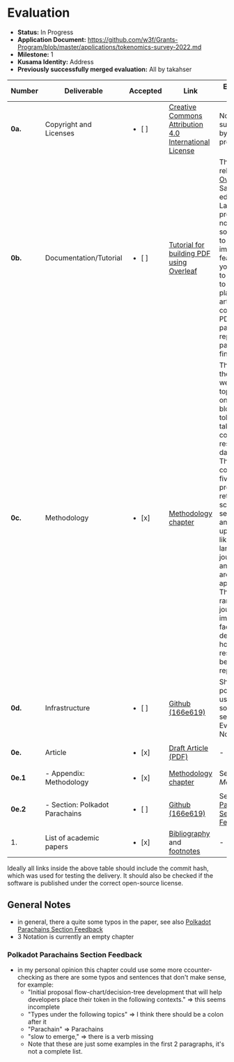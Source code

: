 # Evaluation

- **Status:** In Progress
- **Application Document:** https://github.com/w3f/Grants-Program/blob/master/applications/tokenomics-survey-2022.md
- **Milestone:** 1
- **Kusama Identity:** Address
- **Previously successfully merged evaluation:** All by takahser

| Number   | Deliverable                          | Accepted                     | Link          | Evaluation Notes |
| -------  | -----------                          | --------                     | -------------| ------ |
| **0a.**  | Copyright and Licenses               | <ul><li>[ ] </li></ul>       | [Creative Commons Attribution 4.0 International License](https://github.com/taqtiqa-mark/tokenomics-survey-2022/blob/166e61943e552f3183e44f5b2668f19e1e505657/LICENSE) | Not officially supported by our program. |
| **0b.**  | Documentation/Tutorial               | <ul><li>[ ] </li></ul>       | [Tutorial for building PDF using Overleaf](https://github.com/taqtiqa-mark/tokenomics-survey-2022/blob/166e61943e552f3183e44f5b2668f19e1e505657/README.md#build-pdf) | The tutorial relies on [Overleaf](https://www.overleaf.com/learn/how-to/Using_Git_and_GitHub#Creating_a_new_Overleaf_project_from_a_GitHub_repository), a SaaS for editing LaTeX projects. It's not open-source and to use the import feature, you'd have to subscribe to a paid plan. The artifacts and compiled PDF are both part of the repo, so that part seems fine. |
| **0c.**  | Methodology                          | <ul><li>[x] </li></ul>       | [Methodology chapter](https://github.com/taqtiqa-mark/tokenomics-survey-2022/blob/166e61943e552f3183e44f5b2668f19e1e505657/main.tex#L626) | The base for the research were the 10 top articles on blockchain tokenomics taken from commercial research databases. The process consisted of five stages: preparation, retrieval, screening, selection, and write-up. Filters like language, journal type, and subject area were applied. They were ranked by journal impact factor. It's described how the results can be reproduced.  |
| **0d.**  | Infrastructure                       | <ul><li>[ ] </li></ul>       | [Github (166e619)](https://github.com/taqtiqa-mark/tokenomics-survey-2022/blob/166e619/README.md#build-pdf) | Should be possible using open source tools, see Evaluation Notes on 0b. |
| **0e.**  | Article                              | <ul><li>[x] </li></ul>       | [Draft Article (PDF)](https://github.com/taqtiqa-mark/tokenomics-survey-2022/blob/166e61943e552f3183e44f5b2668f19e1e505657/milestone_1.pdf) | - |
| **0e.1** |  - Appendix: Methodology             | <ul><li>[x] </li></ul>       | [Methodology chapter](https://github.com/taqtiqa-mark/tokenomics-survey-2022/blob/166e61943e552f3183e44f5b2668f19e1e505657/main.tex#L626) | See *0.c Methodology* |
| **0e.2** |  - Section: Polkadot Parachains      | <ul><li>[ ] </li></ul>       | [Github (166e619)](https://github.com/taqtiqa-mark/tokenomics-survey-2022/blob/166e619/main.tex#L228) | See [Polkadot Parachains Section Feedback](#polkadot-parachains-section-feedback) |
| 1.       | List of academic papers              | <ul><li>[x] </li></ul>       | [Bibliography](https://github.com/taqtiqa-mark/tokenomics-survey-2022/blob/166e61943e552f3183e44f5b2668f19e1e505657/annotated_bibliography.bib) and [footnotes](https://github.com/taqtiqa-mark/tokenomics-survey-2022/blob/166e61943e552f3183e44f5b2668f19e1e505657/main.tex#L60) | -|


Ideally all links inside the above table should include the commit hash,
which was used for testing the delivery. It should also be checked if the software is published under the correct open-source license.

## General Notes

- in general, there a quite some typos in the paper, see also [Polkadot Parachains Section Feedback](#polkadot-parachains-section-feedback)
- 3 Notation is currently an empty chapter

### Polkadot Parachains Section Feedback

- in my personal opinion this chapter could use some more ccounter-checking as there are some typos and sentences that don't make sense, for example:
    - "Initial proposal flow-chart/decision-tree development that will help developers place their
token in the following contexts." => this seems incomplete
    - "Types under the following topics" => I think there should be a colon after it
    - "Parachain" => Parachains
    - "slow to emerge," => there is a verb missing
  - Note that these are just some examples in the first 2 paragraphs, it's not a complete list.
